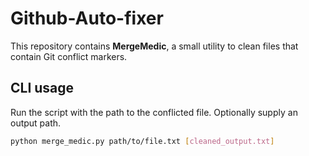 # Github-Auto-fixer

This repository contains **MergeMedic**, a small utility to clean files that contain Git conflict markers.

## CLI usage

Run the script with the path to the conflicted file. Optionally supply an output path.

```bash
python merge_medic.py path/to/file.txt [cleaned_output.txt]
